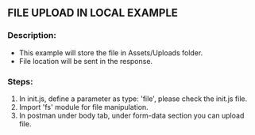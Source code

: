 ## FILE UPLOAD IN LOCAL EXAMPLE

### Description:
- This example will store the file in Assets/Uploads folder.
- File location will be sent in the response.

### Steps:
1. In init.js, define a parameter as type: 'file', please check the init.js file.
2. Import 'fs' module for file manipulation.
3. In postman under body tab, under form-data section you can upload file.
